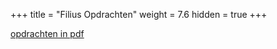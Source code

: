 +++
title = "Filius Opdrachten"
weight = 7.6
hidden = true
+++

[opdrachten in pdf](../filius_opdrachten.pdf)